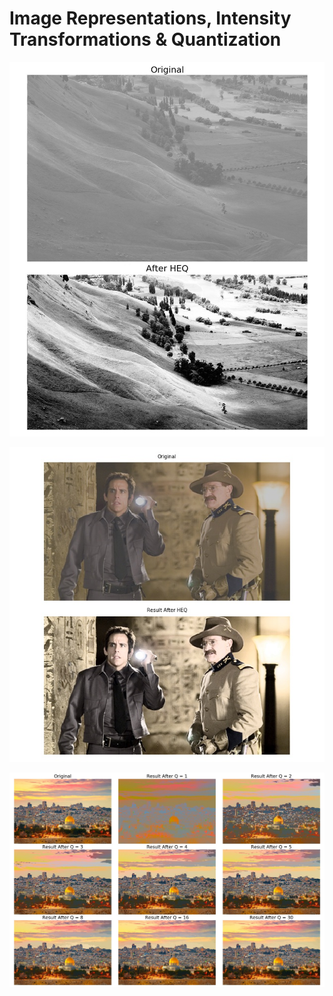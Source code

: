 # Image Representations, Intensity Transformations & Quantization

![HistogramEquation](demo/heq_gray.jpg?raw=true "Histogram Equation")

![HistogramEquation](demo/heq_rgb.jpg?raw=true "Histogram Equation")

![Quantization](demo/quantize.jpg?raw=true "Quantization")
